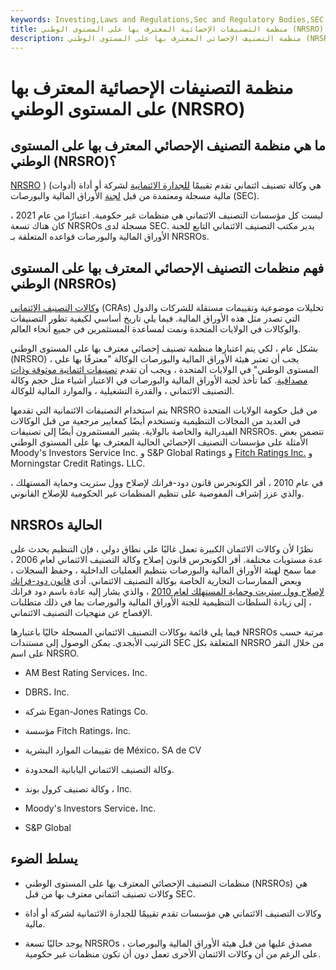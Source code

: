```yaml
---
keywords: Investing,Laws and Regulations,Sec and Regulatory Bodies,SEC
title: منظمة التصنيفات الإحصائية المعترف بها على المستوى الوطني (NRSRO)
description: منظمة التصنيف الإحصائي المعترف بها على المستوى الوطني (NRSRO) هي منظمة معترف بها فيدراليًا توفر تقييمًا للجدارة الائتمانية.
---
```


# منظمة التصنيفات الإحصائية المعترف بها على المستوى الوطني (NRSRO)
## ما هي منظمة التصنيف الإحصائي المعترف بها على المستوى الوطني (NRSRO)؟

[NRSRO](/sec) ) هي وكالة تصنيف ائتماني تقدم تقييمًا [للجدارة الائتمانية](/credit-worthiness) لشركة أو أداة (أدوات) مالية مسجلة ومعتمدة من قبل [لجنة](/sec) الأوراق المالية والبورصات (SEC).

ليست كل مؤسسات التصنيف الائتماني هي منظمات غير حكومية. اعتبارًا من عام 2021 ، كان هناك تسعة NRSROs مسجلة لدى SEC. يدير مكتب التصنيف الائتماني التابع للجنة الأوراق المالية والبورصات قواعده المتعلقة بـ NRSROs.

## فهم منظمات التصنيف الإحصائي المعترف بها على المستوى الوطني (NRSROs)

[وكالات التصنيف الائتماني](/credit-agency) (CRAs) تحليلات موضوعية وتقييمات مستقلة للشركات والدول التي تصدر مثل هذه الأوراق المالية. فيما يلي تاريخ أساسي لكيفية تطور التصنيفات والوكالات في الولايات المتحدة ونمت لمساعدة المستثمرين في جميع أنحاء العالم.

بشكل عام ، لكي يتم اعتبارها منظمة تصنيف إحصائي معترف بها على المستوى الوطني (NRSRO) ، يجب أن تعتبر هيئة الأوراق المالية والبورصات الوكالة "معترفًا بها على المستوى الوطني" في الولايات المتحدة ، ويجب أن تقدم [تصنيفات ائتمانية موثوقة وذات مصداقية](/creditrating). كما تأخذ لجنة الأوراق المالية والبورصات في الاعتبار أشياء مثل حجم وكالة التصنيف الائتماني ، والقدرة التشغيلية ، والموارد المالية للوكالة.

يتم استخدام التصنيفات الائتمانية التي تقدمها NRSRO من قبل حكومة الولايات المتحدة في العديد من المجالات التنظيمية وتستخدم أيضًا كمعايير مرجعية من قبل الوكالات الفيدرالية والخاصة بالولاية. يشير المستثمرون أيضًا إلى تصنيفات NRSROs. تتضمن بعض الأمثلة على مؤسسات التصنيف الإحصائي الحالية المعترف بها على المستوى الوطني Moody's Investors Service Inc. و S&P Global Ratings و [Fitch Ratings Inc.](/fitch-ratings) و Morningstar Credit Ratings، LLC.

في عام 2010 ، أقر الكونجرس قانون دود-فرانك لإصلاح وول ستريت وحماية المستهلك ، والذي عزز إشراف المفوضية على تنظيم المنظمات غير الحكومية للإصلاح القانوني.

## NRSROs الحالية

نظرًا لأن وكالات الائتمان الكبيرة تعمل غالبًا على نطاق دولي ، فإن التنظيم يحدث على عدة مستويات مختلفة. أقر الكونجرس قانون إصلاح وكالة التصنيف الائتماني لعام 2006 ، مما سمح لهيئة الأوراق المالية والبورصات بتنظيم العمليات الداخلية ، وحفظ السجلات ، وبعض الممارسات التجارية الخاصة بوكالة التصنيف الائتماني. أدى [قانون دود-فرانك لإصلاح وول ستريت وحماية المستهلك لعام 2010](/dodd-frank-financial-regulatory-reform-bill) ، والذي يشار إليه عادة باسم دود فرانك ، إلى زيادة السلطات التنظيمية للجنة الأوراق المالية والبورصات بما في ذلك متطلبات الإفصاح عن منهجيات التصنيف الائتماني.

فيما يلي قائمة بوكالات التصنيف الائتماني المسجلة حاليًا باعتبارها NRSROs مرتبة حسب الترتيب الأبجدي. يمكن الوصول إلى مستندات SEC المتعلقة بكل NRSRO من خلال النقر على اسم NRSRO.

- AM Best Rating Services، Inc.

- DBRS، Inc.

- شركة Egan-Jones Ratings Co.

- مؤسسة Fitch Ratings، Inc.

- تقييمات الموارد البشرية de México، SA de CV

- وكالة التصنيف الائتماني اليابانية المحدودة.

- وكالة تصنيف كرول بوند ، Inc.

- Moody's Investors Service، Inc.

- S&P Global

## يسلط الضوء

- منظمات التصنيف الإحصائي المعترف بها على المستوى الوطني (NRSROs) هي وكالات تصنيف ائتماني معترف بها من قبل SEC.

- وكالات التصنيف الائتماني هي مؤسسات تقدم تقييمًا للجدارة الائتمانية لشركة أو أداة مالية.

- يوجد حاليًا تسعة NRSROs مصدق عليها من قبل هيئة الأوراق المالية والبورصات ، على الرغم من أن وكالات الائتمان الأخرى تعمل دون أن تكون منظمات غير حكومية.

